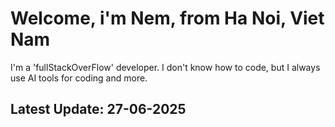 # Welcome, i'm Nem, from Ha Noi, Viet Nam
I'm a 'fullStackOverFlow' developer. I don't know how to code, but I always use AI tools for coding and more.
## Latest Update: 27-06-2025
